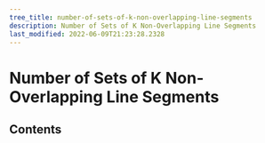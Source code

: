 ```yaml
---
tree_title: number-of-sets-of-k-non-overlapping-line-segments
description: Number of Sets of K Non-Overlapping Line Segments
last_modified: 2022-06-09T21:23:28.2328
---
```


# Number of Sets of K Non-Overlapping Line Segments

## Contents
